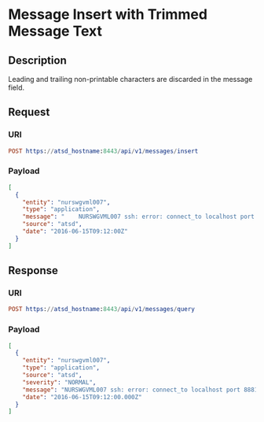 # Message Insert with Trimmed Message Text

## Description

Leading and trailing non-printable characters are discarded in the message field.

## Request

### URI

```elm
POST https://atsd_hostname:8443/api/v1/messages/insert
```

### Payload

```json
[
  {
    "entity": "nurswgvml007",
    "type": "application",
    "message": "    NURSWGVML007 ssh: error: connect_to localhost port 8881: failed.    \n    ",
    "source": "atsd",
    "date": "2016-06-15T09:12:00Z"
  }
]
```

## Response

### URI

```elm
POST https://atsd_hostname:8443/api/v1/messages/query
```

### Payload

```json
[
  {
    "entity": "nurswgvml007",
    "type": "application",
    "source": "atsd",
    "severity": "NORMAL",
    "message": "NURSWGVML007 ssh: error: connect_to localhost port 8881: failed.",
    "date": "2016-06-15T09:12:00.000Z"
  }
]
```
